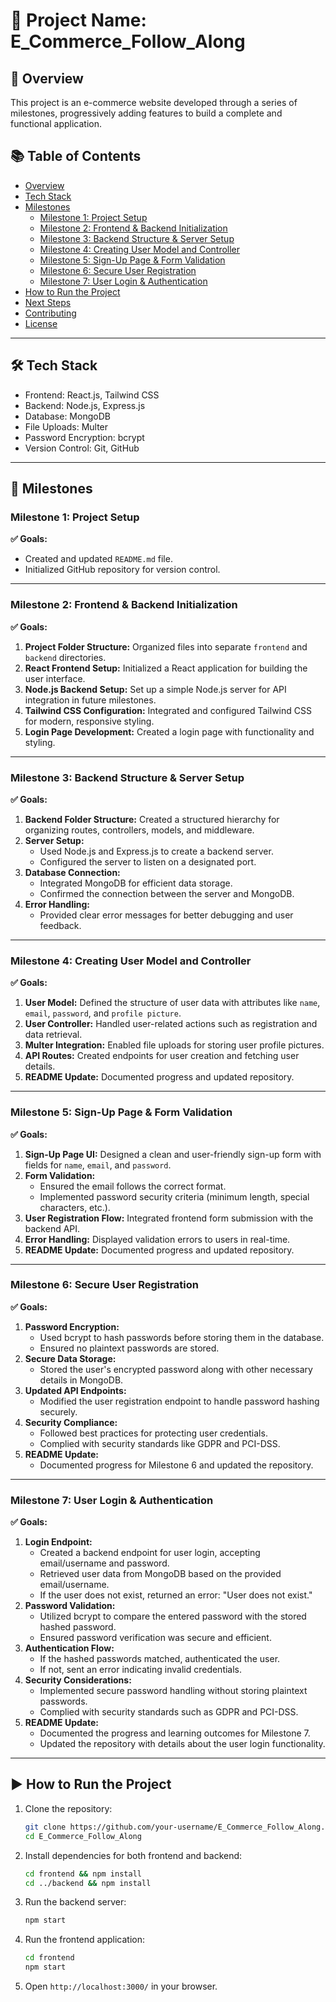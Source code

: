 # 📌 Project Name: E_Commerce_Follow_Along

## 🚀 Overview
This project is an e-commerce website developed through a series of milestones, progressively adding features to build a complete and functional application.

## 📚 Table of Contents
- [Overview](#-overview)
- [Tech Stack](#-tech-stack)
- [Milestones](#-milestones)
  - [Milestone 1: Project Setup](#milestone-1-project-setup)
  - [Milestone 2: Frontend & Backend Initialization](#milestone-2-frontend--backend-initialization)
  - [Milestone 3: Backend Structure & Server Setup](#milestone-3-backend-structure--server-setup)
  - [Milestone 4: Creating User Model and Controller](#milestone-4-creating-user-model-and-controller)
  - [Milestone 5: Sign-Up Page & Form Validation](#milestone-5-sign-up-page--form-validation)
  - [Milestone 6: Secure User Registration](#milestone-6-secure-user-registration)
  - [Milestone 7: User Login & Authentication](#milestone-7-user-login--authentication)
- [How to Run the Project](#-how-to-run-the-project)
- [Next Steps](#-next-steps)
- [Contributing](#-contributing)
- [License](#-license)

---

## 🛠 Tech Stack
- Frontend: React.js, Tailwind CSS
- Backend: Node.js, Express.js
- Database: MongoDB
- File Uploads: Multer
- Password Encryption: bcrypt
- Version Control: Git, GitHub

---

## 📌 Milestones

### Milestone 1: Project Setup
**✅ Goals:**
- Created and updated `README.md` file.
- Initialized GitHub repository for version control.

---

### Milestone 2: Frontend & Backend Initialization
**✅ Goals:**
1. **Project Folder Structure:** Organized files into separate `frontend` and `backend` directories.
2. **React Frontend Setup:** Initialized a React application for building the user interface.
3. **Node.js Backend Setup:** Set up a simple Node.js server for API integration in future milestones.
4. **Tailwind CSS Configuration:** Integrated and configured Tailwind CSS for modern, responsive styling.
5. **Login Page Development:** Created a login page with functionality and styling.

---

### Milestone 3: Backend Structure & Server Setup
**✅ Goals:**
1. **Backend Folder Structure:** Created a structured hierarchy for organizing routes, controllers, models, and middleware.
2. **Server Setup:**
   - Used Node.js and Express.js to create a backend server.
   - Configured the server to listen on a designated port.
3. **Database Connection:**
   - Integrated MongoDB for efficient data storage.
   - Confirmed the connection between the server and MongoDB.
4. **Error Handling:**
   - Provided clear error messages for better debugging and user feedback.

---

### Milestone 4: Creating User Model and Controller
**✅ Goals:**
1. **User Model:** Defined the structure of user data with attributes like `name`, `email`, `password`, and `profile picture`.
2. **User Controller:** Handled user-related actions such as registration and data retrieval.
3. **Multer Integration:** Enabled file uploads for storing user profile pictures.
4. **API Routes:** Created endpoints for user creation and fetching user details.
5. **README Update:** Documented progress and updated repository.

---

### Milestone 5: Sign-Up Page & Form Validation
**✅ Goals:**
1. **Sign-Up Page UI:** Designed a clean and user-friendly sign-up form with fields for `name`, `email`, and `password`.
2. **Form Validation:**
   - Ensured the email follows the correct format.
   - Implemented password security criteria (minimum length, special characters, etc.).
3. **User Registration Flow:** Integrated frontend form submission with the backend API.
4. **Error Handling:** Displayed validation errors to users in real-time.
5. **README Update:** Documented progress and updated repository.

---

### Milestone 6: Secure User Registration
**✅ Goals:**
1. **Password Encryption:**
   - Used bcrypt to hash passwords before storing them in the database.
   - Ensured no plaintext passwords are stored.
2. **Secure Data Storage:**
   - Stored the user's encrypted password along with other necessary details in MongoDB.
3. **Updated API Endpoints:**
   - Modified the user registration endpoint to handle password hashing securely.
4. **Security Compliance:**
   - Followed best practices for protecting user credentials.
   - Complied with security standards like GDPR and PCI-DSS.
5. **README Update:**
   - Documented progress for Milestone 6 and updated the repository.

---

### Milestone 7: User Login & Authentication
**✅ Goals:**
1. **Login Endpoint:**
   - Created a backend endpoint for user login, accepting email/username and password.
   - Retrieved user data from MongoDB based on the provided email/username.
   - If the user does not exist, returned an error: "User does not exist."
2. **Password Validation:**
   - Utilized bcrypt to compare the entered password with the stored hashed password.
   - Ensured password verification was secure and efficient.
3. **Authentication Flow:**
   - If the hashed passwords matched, authenticated the user.
   - If not, sent an error indicating invalid credentials.
4. **Security Considerations:**
   - Implemented secure password handling without storing plaintext passwords.
   - Complied with security standards such as GDPR and PCI-DSS.
5. **README Update:**
   - Documented the progress and learning outcomes for Milestone 7.
   - Updated the repository with details about the user login functionality.

---

## ▶ How to Run the Project
1. Clone the repository:
   ```bash
   git clone https://github.com/your-username/E_Commerce_Follow_Along.git
   cd E_Commerce_Follow_Along
   ```
2. Install dependencies for both frontend and backend:
   ```bash
   cd frontend && npm install
   cd ../backend && npm install
   ```
3. Run the backend server:
   ```bash
   npm start
   ```
4. Run the frontend application:
   ```bash
   cd frontend
   npm start
   ```
5. Open `http://localhost:3000/` in your browser.

